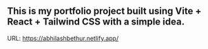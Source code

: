 ## This is my portfolio project built using Vite + React + Tailwind CSS with a simple idea.

URL: https://abhilashbethur.netlify.app/ 
